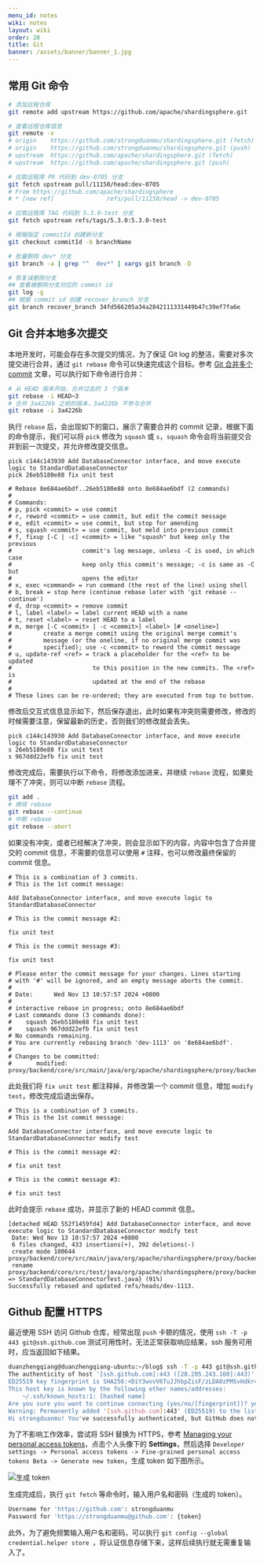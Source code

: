 ```yaml
---
menu_id: notes
wiki: notes
layout: wiki
order: 20
title: Git
banner: /assets/banner/banner_1.jpg
---
```


## 常用 Git 命令

```bash
# 添加远程仓库
git remote add upstream https://github.com/apache/shardingsphere.git

# 查看远程仓库信息
git remote -v
# origin	https://github.com/strongduanmu/shardingsphere.git (fetch)
# origin	https://github.com/strongduanmu/shardingsphere.git (push)
# upstream	https://github.com/apache/shardingsphere.git (fetch)
# upstream	https://github.com/apache/shardingsphere.git (push)

# 拉取远程库 PR 代码到 dev-0705 分支
git fetch upstream pull/11150/head:dev-0705
# From https://github.com/apache/shardingsphere
# * [new ref]               refs/pull/11150/head -> dev-0705

# 拉取远程库 TAG 代码到 5.3.0-test 分支
git fetch upstream refs/tags/5.3.0:5.3.0-test

# 根据指定 commitId 创建新分支
git checkout commitId -b branchName

# 批量删除 dev* 分支
git branch -a | grep "^  dev*" | xargs git branch -D

# 恢复误删除分支
## 查看被删除分支对应的 commit id
git log -g
## 根据 commit id 创建 recover_branch 分支
git branch recover_branch 34fd566205a34a2842111331449b47c39ef7fa6e
```

## Git 合并本地多次提交

本地开发时，可能会存在多次提交的情况，为了保证 Git log 的整洁，需要对多次提交进行合并，通过 `git rebase` 命令可以快速完成这个目标。参考 [Git 合并多个 commit](https://segmentfault.com/a/1190000007748862) 文章，可以执行如下命令进行合并：

```bash
# 从 HEAD 版本开始，合并过去的 3 个版本
git rebase -i HEAD~3
# 合并 3a4226b 之前的版本，3a4226b 不参与合并
git rebase -i 3a4226b
```

执行 `rebase` 后，会出现如下的窗口，展示了需要合并的 commit 记录，根据下面的命令提示，我们可以将 `pick` 修改为 `squash` 或 `s`，`squash` 命令会将当前提交合并到前一次提交，并允许修改提交信息。

```
pick c144c143930 Add DatabaseConnector interface, and move execute logic to StandardDatabaseConnector
pick 26eb5180e88 fix unit test

# Rebase 8e684ae6bdf..26eb5180e88 onto 8e684ae6bdf (2 commands)
#
# Commands:
# p, pick <commit> = use commit
# r, reword <commit> = use commit, but edit the commit message
# e, edit <commit> = use commit, but stop for amending
# s, squash <commit> = use commit, but meld into previous commit
# f, fixup [-C | -c] <commit> = like "squash" but keep only the previous
#                    commit's log message, unless -C is used, in which case
#                    keep only this commit's message; -c is same as -C but
#                    opens the editor
# x, exec <command> = run command (the rest of the line) using shell
# b, break = stop here (continue rebase later with 'git rebase --continue')
# d, drop <commit> = remove commit
# l, label <label> = label current HEAD with a name
# t, reset <label> = reset HEAD to a label
# m, merge [-C <commit> | -c <commit>] <label> [# <oneline>]
#         create a merge commit using the original merge commit's
#         message (or the oneline, if no original merge commit was
#         specified); use -c <commit> to reword the commit message
# u, update-ref <ref> = track a placeholder for the <ref> to be updated
#                       to this position in the new commits. The <ref> is
#                       updated at the end of the rebase
#
# These lines can be re-ordered; they are executed from top to bottom.
```

修改后交互式信息显示如下，然后保存退出，此时如果有冲突则需要修改，修改的时候需要注意，保留最新的历史，否则我们的修改就会丢失。

```
pick c144c143930 Add DatabaseConnector interface, and move execute logic to StandardDatabaseConnector
s 26eb5180e88 fix unit test
s 967ddd22efb fix unit test
```

修改完成后，需要执行以下命令，将修改添加进来，并继续 `rebase` 流程，如果处理不了冲突，则可以中断 `rebase` 流程。

```bash
git add .
# 继续 rebase
git rebase --continue
# 中断 rebase
git rebase --abort
```

如果没有冲突，或者已经解决了冲突，则会显示如下的内容，内容中包含了合并提交的 commit 信息，不需要的信息可以使用 `#` 注释，也可以修改最终保留的 commit 信息。

```
# This is a combination of 3 commits.
# This is the 1st commit message:

Add DatabaseConnector interface, and move execute logic to StandardDatabaseConnector

# This is the commit message #2:

fix unit test

# This is the commit message #3:

fix unit test

# Please enter the commit message for your changes. Lines starting
# with '#' will be ignored, and an empty message aborts the commit.
#
# Date:      Wed Nov 13 10:57:57 2024 +0800
#
# interactive rebase in progress; onto 8e684ae6bdf
# Last commands done (3 commands done):
#    squash 26eb5180e88 fix unit test
#    squash 967ddd22efb fix unit test
# No commands remaining.
# You are currently rebasing branch 'dev-1113' on '8e684ae6bdf'.
#
# Changes to be committed:
#       modified:   proxy/backend/core/src/main/java/org/apache/shardingsphere/proxy/backend/connector/DatabaseConnector.java
```

此处我们将 `fix unit test` 都注释掉，并修改第一个 commit 信息，增加 `modify test`，修改完成后退出保存。

```
# This is a combination of 3 commits.
# This is the 1st commit message:

Add DatabaseConnector interface, and move execute logic to StandardDatabaseConnector modify test

# This is the commit message #2:

# fix unit test

# This is the commit message #3:

# fix unit test
```

此时会提示 `rebase` 成功，并显示了新的 HEAD commit 信息。

```
[detached HEAD 552f1459fd4] Add DatabaseConnector interface, and move execute logic to StandardDatabaseConnector modify test
 Date: Wed Nov 13 10:57:57 2024 +0800
 6 files changed, 433 insertions(+), 392 deletions(-)
 create mode 100644 proxy/backend/core/src/main/java/org/apache/shardingsphere/proxy/backend/connector/StandardDatabaseConnector.java
 rename proxy/backend/core/src/test/java/org/apache/shardingsphere/proxy/backend/connector/{DatabaseConnectorTest.java => StandardDatabaseConnectorTest.java} (91%)
Successfully rebased and updated refs/heads/dev-1113.
```

## Github 配置 HTTPS

最近使用 SSH 访问 Github 仓库，经常出现 `push` 卡顿的情况，使用 `ssh -T -p 443 git@ssh.github.com` 测试可用性时，无法正常获取响应结果，ssh 服务可用时，应当返回如下结果。

```bash
duanzhengqiang@duanzhengqiang-ubuntu:~/blog$ ssh -T -p 443 git@ssh.github.com
The authenticity of host '[ssh.github.com]:443 ([20.205.243.160]:443)' can't be established.
ED25519 key fingerprint is SHA256:+DiY3wvvV6TuJJhbpZisF/zLDA0zPMSvHdkr4UvCOqU.
This host key is known by the following other names/addresses:
    ~/.ssh/known_hosts:1: [hashed name]
Are you sure you want to continue connecting (yes/no/[fingerprint])? yes
Warning: Permanently added '[ssh.github.com]:443' (ED25519) to the list of known hosts.
Hi strongduanmu! You've successfully authenticated, but GitHub does not provide shell access.
```

为了不影响工作效率，尝试将 SSH 替换为 HTTPS，参考 [Managing your personal access tokens](https://docs.github.com/en/authentication/keeping-your-account-and-data-secure/managing-your-personal-access-tokens)，点击个人头像下的 **Settings**，然后选择 `Developer settings -> Personal access tokens -> Fine-grained personal access tokens Beta -> Generate new token`，生成 token 如下图所示。

![生成 token](/assets/blog/blog/202309151042092.png)

生成完成后，执行 `git fetch` 等命令时，输入用户名和密码（生成的 token）。

```bash
Username for 'https://github.com': strongduanmu
Password for 'https://strongduanmu@github.com': {token}
```

此外，为了避免频繁输入用户名和密码，可以执行 `git config --global credential.helper store `，将认证信息存储下来，这样后续执行就无需重复输入了。
